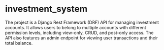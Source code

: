 # investment_system
The project is a Django Rest Framework (DRF) API for managing investment accounts. It allows users to belong to multiple accounts with different permission levels, including view-only, CRUD, and post-only access. The API also features an admin endpoint for viewing user transactions and their total balance.
